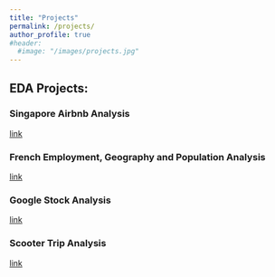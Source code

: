 ```yaml
---
title: "Projects"
permalink: /projects/
author_profile: true
#header:
  #image: "/images/projects.jpg"
---
```


## EDA Projects:

### Singapore Airbnb Analysis

[link](https://github.com/nklinh22/singapore-airbnb-analysis)


### French Employment, Geography and Population Analysis

[link](https://github.com/nklinh22/french-employment-analysis)

### Google Stock Analysis

[link](https://github.com/nklinh22/google-stock-analysis)

### Scooter Trip Analysis

[link](https://github.com/nklinh22/scooter-analysis)
